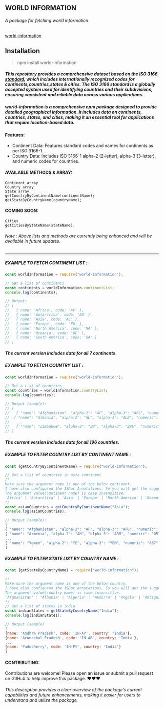## WORLD INFORMATION

###### A package for fetching world information

[world-information](https://www.npmjs.com/package/world-information/v/0.0.1 "world-information")

## Installation

> npm install world-information

##### This repository provides a comprehensive dataset based on the [ISO 3166 standard](https://en.wikipedia.org/wiki/ISO_3166-1 "ISO 3166 standard"), which includes internationally recognized codes for continents,countries,states & cities. The ISO 3166 standard is a globally accepted system used for identifying countries and their subdivisions, ensuring consistent and reliable data across various applications.

##### world-information is a comprehensive npm package designed to provide detailed geographical information. It includes data on continents, countries, states, and cities, making it an essential tool for applications that require location-based data.

#### Features:

- Continent Data: Features standard codes and names for continents as per ISO 3166-1.
- Country Data: Includes ISO 3166-1 alpha-2 (2-letter), alpha-3 (3-letter), and numeric codes for countries.

####  AVAILABLE METHODS & ARRAY:

	Continent array
	Country array
	State array
	getCountryByContinentName(continentName);
	getStateByCountryName(countryName);


#### COMING SOON:

	Cities
	getCitiesByStateName(stateName);

###### Note : Above lists and methods are currently being enhanced and will be available in future updates.

-------------------------------------------------------------------------------------------------

##### EXAMPLE TO FETCH CONTINENT LIST :

 ```javascript
 const worldInformation = require('world-information');

// Get a list of continents
const continents = worldInformation.continentList;
console.log(continents);

// Output:
// [
//   { name: 'Africa', code: 'AF' },
//   { name: 'Antarctica', code: 'AN' },
//   { name: 'Asia', code: 'AS' },
//   { name: 'Europe', code: 'EU' },
//   { name: 'North America', code: 'NA' },
//   { name: 'Oceania', code: 'OC' },
//   { name: 'South America', code: 'SA' }
// ]
```

##### The current version includes data for all 7 continents.

##### EXAMPLE TO FETCH COUNTRY LIST :

```javascript
const worldInformation = require('world-information');

// Get a list of countries
const countries = worldInformation.countryList;
console.log(countries);

// Output (sample):
// [
//   { "name": "Afghanistan", "alpha-2": "AF", "alpha-3": "AFG", "numeric": "004", "continent": "Asia" },
//  { "name": "Albania", "alpha-2": "AL", "alpha-3": "ALB", "numeric": "008", "continent": "Europe" },
//   ...
//   { "name": "Zimbabwe", "alpha-2": "ZW", "alpha-3": "ZWE", "numeric": "716", "continent": "Africa" }
// ]
```

##### The current version includes data for all 196 countries.

##### EXAMPLE TO FILTER COUNTRY LIST BY CONTINENT NAME :


```javascript
const {getCountryByContinentName} = require("world-information");

// Get a list of countries in asia continent
/*
Make sure the argument name is one of the below continent. 
I have also configured the JSDoc Annotations, So you will get the suggestions too.
The argument value(continent name) is case insensitive.
'Africa' | 'Antarctica' | 'Asia' | 'Europe' | 'North America' | 'Oceania' | 'South America'
*/
const asianCountries = getCountryByContinentName("Asia");
console.log(asianCountries);

// Output (sample):
[
{ "name": "Afghanistan", "alpha-2": "AF", "alpha-3": "AFG", "numeric": "004", "continent": "Asia" },
{ "name": "Armenia", "alpha-2": "AM", "alpha-3": "ARM", "numeric": "051", "continent": "Asia" },
...
{ "name": "Yemen", "alpha-2": "YE", "alpha-3": "YEM", "numeric": "887", "continent": "Asia" },
]
```

##### EXAMPLE TO FILTER STATE LIST BY COUNTRY NAME :


```javascript
const {getStateByCountryName} = require("world-information");

/*
Make sure the argument name is one of the below country. 
I have also configured the JSDoc Annotations, So you will get the suggestions too.
The argument value(country name) is case insensitive.
'Afghanistan' | 'Albania' | 'Algeria' | 'Andorra' | 'Angola' | 'Antigua and Barbuda' | 'Argentina' | 'Armenia' | 'Australia' | 'Austria' | 'Azerbaijan' | 'Bahamas' | 'Bahrain' | 'Bangladesh' | 'Barbados' | 'Belarus' | 'Belgium' | 'Belize' | 'Benin' | 'Bhutan' | 'Bolivia' | 'Bosnia and Herzegovina' | 'Botswana' | 'Brazil' | 'Brunei' | 'Bulgaria' | 'Burkina Faso' | 'Burundi' | 'Cabo Verde' | 'Cambodia' | 'Cameroon' | 'Canada' | 'Central African Republic' | 'Chad' | 'Chile' | 'China' | 'Colombia' | 'Comoros' | 'Congo' | 'Costa Rica' | 'Croatia' | 'Cuba' | 'Cyprus' | 'Czech Republic' | 'Denmark' | 'Djibouti' | 'Dominica' | 'Dominican Republic' | 'Ecuador' | 'Egypt' | 'El Salvador' | 'Equatorial Guinea' | 'Eritrea' | 'Estonia' | 'Eswatini' | 'Ethiopia' | 'Fiji' | 'Finland' | 'France' | 'Gabon' | 'Gambia' | 'Georgia' | 'Germany' | 'Ghana' | 'Greece' | 'Grenada' | 'Guatemala' | 'Guinea' | 'Guinea-Bissau' | 'Guyana' | 'Haiti' | 'Honduras' | 'Hungary' | 'Iceland' | 'India' | 'Indonesia' | 'Iran' | 'Iraq' | 'Ireland' | 'Israel' | 'Italy' | 'Jamaica' | 'Japan' | 'Jordan' | 'Kazakhstan' | 'Kenya' | 'Kiribati' | 'Korea, North' | 'Korea, South' | 'Kuwait' | 'Kyrgyzstan' | 'Laos' | 'Latvia' | 'Lebanon' | 'Lesotho' | 'Liberia' | 'Libya' | 'Liechtenstein' | 'Lithuania' | 'Luxembourg' | 'Madagascar' | 'Malawi' | 'Malaysia' | 'Maldives' | 'Mali' | 'Malta' | 'Marshall Islands' | 'Mauritania' | 'Mauritius' | 'Mexico' | 'Micronesia' | 'Moldova' | 'Monaco' | 'Mongolia' | 'Montenegro' | 'Morocco' | 'Mozambique' | 'Myanmar' | 'Namibia' | 'Nauru' | 'Nepal' | 'Netherlands' | 'New Zealand' | 'Nicaragua' | 'Niger' | 'Nigeria' | 'North Macedonia' | 'Norway' | 'Oman' | 'Pakistan' | 'Palau' | 'Panama' | 'Papua New Guinea' | 'Paraguay' | 'Peru' | 'Philippines' | 'Poland' | 'Portugal' | 'Qatar' | 'Romania' | 'Russia' | 'Rwanda' | 'Saint Kitts and Nevis' | 'Saint Lucia' | 'Saint Vincent and the Grenadines' | 'Samoa' | 'San Marino' | 'Sao Tome and Principe' | 'Saudi Arabia' | 'Senegal' | 'Serbia' | 'Seychelles' | 'Sierra Leone' | 'Singapore' | 'Slovakia' | 'Slovenia' | 'Solomon Islands' | 'Somalia' | 'South Africa' | 'South Sudan' | 'Spain' | 'Sri Lanka' | 'Sudan' | 'Suriname' | 'Sweden' | 'Switzerland' | 'Syria' | 'Taiwan' | 'Tajikistan' | 'Tanzania' | 'Thailand' | 'Timor-Leste' | 'Togo' | 'Tonga' | 'Trinidad and Tobago' | 'Tunisia' | 'Turkey' | 'Turkmenistan' | 'Tuvalu' | 'Uganda' | 'Ukraine' | 'United Arab Emirates' | 'United Kingdom' | 'United States' | 'Uruguay' | 'Uzbekistan' | 'Vanuatu' | 'Vatican City' | 'Venezuela' | 'Vietnam' | 'Yemen' | 'Zambia' | 'Zimbabwe'
*/
// Get a list of states in india
const indianStates = getStateByCountryName("India");
console.log(indianStates);

// Output (sample)
[
{name: 'Andhra Pradesh', code: 'IN-AP', country: 'India'},
{name: 'Arunachal Pradesh', code: 'IN-AR', country: 'India'},
...
{name: 'Puducherry', code: 'IN-PY', country: 'India'}
]
```



#### CONTRIBUTING:

Contributions are welcome! Please open an issue or submit a pull request on GitHub to help improve this package. &hearts;&hearts;&hearts;

###### This description provides a clear overview of the package's current capabilities and future enhancements, making it easier for users to understand and utilize the package.